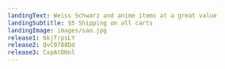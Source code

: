 ```yaml
---
landingText: Weiss Schwarz and anime items at a great value
landingSubtitle: $5 Shipping on all carts
landingImage: images/sao.jpg
release1: 6kjTrpsLY
release2: QvC0788Dd
release3: CxpAtDHnl
---
```

